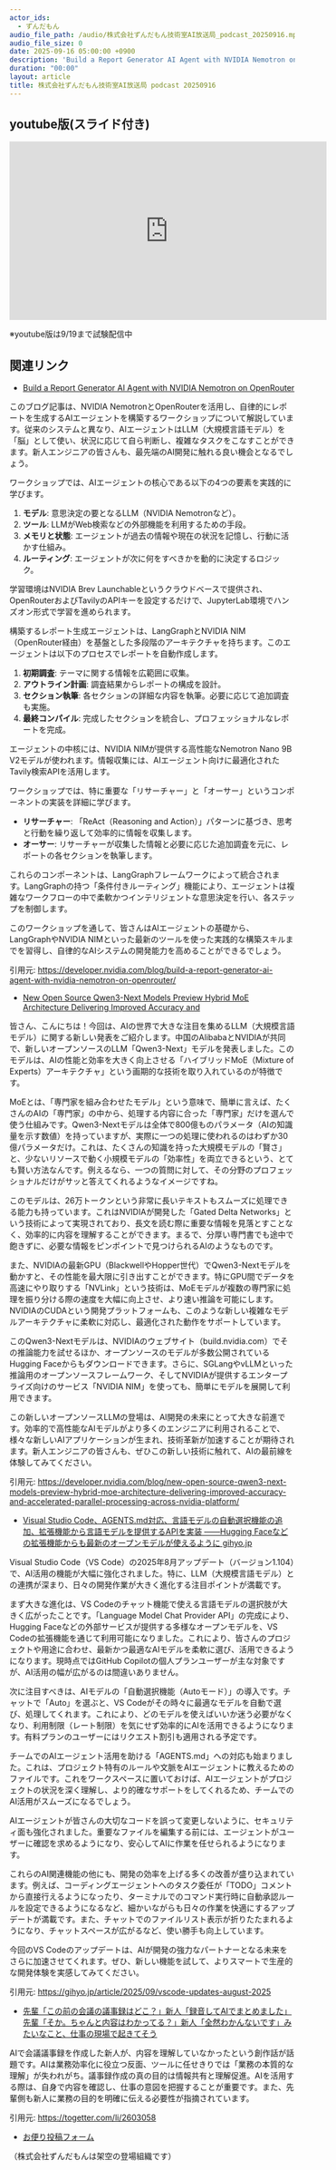 ```yaml
---
actor_ids:
  - ずんだもん
audio_file_path: /audio/株式会社ずんだもん技術室AI放送局_podcast_20250916.mp3
audio_file_size: 0
date: 2025-09-16 05:00:00 +0900
description: 'Build a Report Generator AI Agent with NVIDIA Nemotron on OpenRouter、New Open Source Qwen3-Next Models Preview Hybrid MoE Architecture Delivering Improved Accuracy and、Visual Studio Code、AGENTS.md対応、言語モデルの自動選択機能の追加、拡張機能から言語モデルを提供するAPIを実装 ——Hugging Faceなどの拡張機能からも最新のオープンモデルが使えるように  gihyo.jp、先輩「この前の会議の議事録はどこ？」新人「録音してAIでまとめました」先輩「そか。ちゃんと内容はわかってる？」新人「全然わかんないです」みたいなこと、仕事の現場で起きてそう'
duration: "00:00"
layout: article
title: 株式会社ずんだもん技術室AI放送局 podcast 20250916
---
```


## youtube版(スライド付き)

<iframe width="560" height="315" src="https://www.youtube.com/embed/PhULvHcQA8E?si=0-h9oep52ftKgFSv" title="YouTube video player" frameborder="0" allow="accelerometer; autoplay; clipboard-write; encrypted-media; gyroscope; picture-in-picture; web-share" referrerpolicy="strict-origin-when-cross-origin" allowfullscreen></iframe>

※youtube版は9/19まで試験配信中

## 関連リンク


- [Build a Report Generator AI Agent with NVIDIA Nemotron on OpenRouter](https://developer.nvidia.com/blog/build-a-report-generator-ai-agent-with-nvidia-nemotron-on-openrouter/)  


このブログ記事は、NVIDIA NemotronとOpenRouterを活用し、自律的にレポートを生成するAIエージェントを構築するワークショップについて解説しています。従来のシステムと異なり、AIエージェントはLLM（大規模言語モデル）を「脳」として使い、状況に応じて自ら判断し、複雑なタスクをこなすことができます。新人エンジニアの皆さんも、最先端のAI開発に触れる良い機会となるでしょう。

ワークショップでは、AIエージェントの核心である以下の4つの要素を実践的に学びます。
1.  **モデル**: 意思決定の要となるLLM（NVIDIA Nemotronなど）。
2.  **ツール**: LLMがWeb検索などの外部機能を利用するための手段。
3.  **メモリと状態**: エージェントが過去の情報や現在の状況を記憶し、行動に活かす仕組み。
4.  **ルーティング**: エージェントが次に何をすべきかを動的に決定するロジック。

学習環境はNVIDIA Brev Launchableというクラウドベースで提供され、OpenRouterおよびTavilyのAPIキーを設定するだけで、JupyterLab環境でハンズオン形式で学習を進められます。

構築するレポート生成エージェントは、LangGraphとNVIDIA NIM（OpenRouter経由）を基盤とした多段階のアーキテクチャを持ちます。このエージェントは以下のプロセスでレポートを自動作成します。
1.  **初期調査**: テーマに関する情報を広範囲に収集。
2.  **アウトライン計画**: 調査結果からレポートの構成を設計。
3.  **セクション執筆**: 各セクションの詳細な内容を執筆。必要に応じて追加調査も実施。
4.  **最終コンパイル**: 完成したセクションを統合し、プロフェッショナルなレポートを完成。

エージェントの中核には、NVIDIA NIMが提供する高性能なNemotron Nano 9B V2モデルが使われます。情報収集には、AIエージェント向けに最適化されたTavily検索APIを活用します。

ワークショップでは、特に重要な「リサーチャー」と「オーサー」というコンポーネントの実装を詳細に学びます。
*   **リサーチャー**: 「ReAct（Reasoning and Action）」パターンに基づき、思考と行動を繰り返して効率的に情報を収集します。
*   **オーサー**: リサーチャーが収集した情報と必要に応じた追加調査を元に、レポートの各セクションを執筆します。

これらのコンポーネントは、LangGraphフレームワークによって統合されます。LangGraphの持つ「条件付きルーティング」機能により、エージェントは複雑なワークフローの中で柔軟かつインテリジェントな意思決定を行い、各ステップを制御します。

このワークショップを通して、皆さんはAIエージェントの基礎から、LangGraphやNVIDIA NIMといった最新のツールを使った実践的な構築スキルまでを習得し、自律的なAIシステムの開発能力を高めることができるでしょう。

引用元: https://developer.nvidia.com/blog/build-a-report-generator-ai-agent-with-nvidia-nemotron-on-openrouter/


- [New Open Source Qwen3-Next Models Preview Hybrid MoE Architecture Delivering Improved Accuracy and](https://developer.nvidia.com/blog/new-open-source-qwen3-next-models-preview-hybrid-moe-architecture-delivering-improved-accuracy-and-accelerated-parallel-processing-across-nvidia-platform/)  


皆さん、こんにちは！今回は、AIの世界で大きな注目を集めるLLM（大規模言語モデル）に関する新しい発表をご紹介します。中国のAlibabaとNVIDIAが共同で、新しいオープンソースのLLM「Qwen3-Next」モデルを発表しました。このモデルは、AIの性能と効率を大きく向上させる「ハイブリッドMoE（Mixture of Experts）アーキテクチャ」という画期的な技術を取り入れているのが特徴です。

MoEとは、「専門家を組み合わせたモデル」という意味で、簡単に言えば、たくさんのAIの「専門家」の中から、処理する内容に合った「専門家」だけを選んで使う仕組みです。Qwen3-Nextモデルは全体で800億ものパラメータ（AIの知識量を示す数値）を持っていますが、実際に一つの処理に使われるのはわずか30億パラメータだけ。これは、たくさんの知識を持った大規模モデルの「賢さ」と、少ないリソースで動く小規模モデルの「効率性」を両立できるという、とても賢い方法なんです。例えるなら、一つの質問に対して、その分野のプロフェッショナルだけがサッと答えてくれるようなイメージですね。

このモデルは、26万トークンという非常に長いテキストもスムーズに処理できる能力も持っています。これはNVIDIAが開発した「Gated Delta Networks」という技術によって実現されており、長文を読む際に重要な情報を見落とすことなく、効率的に内容を理解することができます。まるで、分厚い専門書でも途中で飽きずに、必要な情報をピンポイントで見つけられるAIのようなものです。

また、NVIDIAの最新GPU（BlackwellやHopper世代）でQwen3-Nextモデルを動かすと、その性能を最大限に引き出すことができます。特にGPU間でデータを高速にやり取りする「NVLink」という技術は、MoEモデルが複数の専門家に処理を振り分ける際の速度を大幅に向上させ、より速い推論を可能にします。NVIDIAのCUDAという開発プラットフォームも、このような新しい複雑なモデルアーキテクチャに柔軟に対応し、最適化された動作をサポートしています。

このQwen3-Nextモデルは、NVIDIAのウェブサイト（build.nvidia.com）でその推論能力を試せるほか、オープンソースのモデルが多数公開されているHugging Faceからもダウンロードできます。さらに、SGLangやvLLMといった推論用のオープンソースフレームワーク、そしてNVIDIAが提供するエンタープライズ向けのサービス「NVIDIA NIM」を使っても、簡単にモデルを展開して利用できます。

この新しいオープンソースLLMの登場は、AI開発の未来にとって大きな前進です。効率的で高性能なAIモデルがより多くのエンジニアに利用されることで、様々な新しいAIアプリケーションが生まれ、技術革新が加速することが期待されます。新人エンジニアの皆さんも、ぜひこの新しい技術に触れて、AIの最前線を体験してみてください。

引用元: https://developer.nvidia.com/blog/new-open-source-qwen3-next-models-preview-hybrid-moe-architecture-delivering-improved-accuracy-and-accelerated-parallel-processing-across-nvidia-platform/


- [Visual Studio Code、AGENTS.md対応、言語モデルの自動選択機能の追加、拡張機能から言語モデルを提供するAPIを実装 ——Hugging Faceなどの拡張機能からも最新のオープンモデルが使えるように  gihyo.jp](https://gihyo.jp/article/2025/09/vscode-updates-august-2025)  


Visual Studio Code（VS Code）の2025年8月アップデート（バージョン1.104）で、AI活用の機能が大幅に強化されました。特に、LLM（大規模言語モデル）との連携が深まり、日々の開発作業が大きく進化する注目ポイントが満載です。

まず大きな進化は、VS Codeのチャット機能で使える言語モデルの選択肢が大きく広がったことです。「Language Model Chat Provider API」の完成により、Hugging Faceなどの外部サービスが提供する多様なオープンモデルを、VS Codeの拡張機能を通じて利用可能になりました。これにより、皆さんのプロジェクトや用途に合わせ、最新かつ最適なAIモデルを柔軟に選び、活用できるようになります。現時点ではGitHub Copilotの個人プランユーザーが主な対象ですが、AI活用の幅が広がるのは間違いありません。

次に注目すべきは、AIモデルの「自動選択機能（Autoモード）」の導入です。チャットで「Auto」を選ぶと、VS Codeがその時々に最適なモデルを自動で選び、処理してくれます。これにより、どのモデルを使えばいいか迷う必要がなくなり、利用制限（レート制限）を気にせず効率的にAIを活用できるようになります。有料プランのユーザーにはリクエスト割引も適用される予定です。

チームでのAIエージェント活用を助ける「AGENTS.md」への対応も始まりました。これは、プロジェクト特有のルールや文脈をAIエージェントに教えるためのファイルです。これをワークスペースに置いておけば、AIエージェントがプロジェクトの状況を深く理解し、より的確なサポートをしてくれるため、チームでのAI活用がスムーズになるでしょう。

AIエージェントが皆さんの大切なコードを誤って変更しないように、セキュリティ面も強化されました。重要なファイルを編集する前には、エージェントがユーザーに確認を求めるようになり、安心してAIに作業を任せられるようになります。

これらのAI関連機能の他にも、開発の効率を上げる多くの改善が盛り込まれています。例えば、コーディングエージェントへのタスク委任が「TODO」コメントから直接行えるようになったり、ターミナルでのコマンド実行時に自動承認ルールを設定できるようになるなど、細かいながらも日々の作業を快適にするアップデートが満載です。また、チャットでのファイルリスト表示が折りたたまれるようになり、チャットスペースが広がるなど、使い勝手も向上しています。

今回のVS Codeのアップデートは、AIが開発の強力なパートナーとなる未来をさらに加速させてくれます。ぜひ、新しい機能を試して、よりスマートで生産的な開発体験を実感してみてください。

引用元: https://gihyo.jp/article/2025/09/vscode-updates-august-2025


- [先輩「この前の会議の議事録はどこ？」新人「録音してAIでまとめました」先輩「そか。ちゃんと内容はわかってる？」新人「全然わかんないです」みたいなこと、仕事の現場で起きてそう](https://togetter.com/li/2603058)  


AIで会議議事録を作成した新人が、内容を理解していなかったという創作話が話題です。AIは業務効率化に役立つ反面、ツールに任せきりでは「業務の本質的な理解」が失われがち。議事録作成の真の目的は情報共有と理解促進。AIを活用する際は、自身で内容を確認し、仕事の意図を把握することが重要です。また、先輩側も新人に業務の目的を明確に伝える必要性が指摘されています。

引用元: https://togetter.com/li/2603058



- [お便り投稿フォーム](https://forms.gle/ffg4JTfqdiqK62qf9)

（株式会社ずんだもんは架空の登場組織です）
